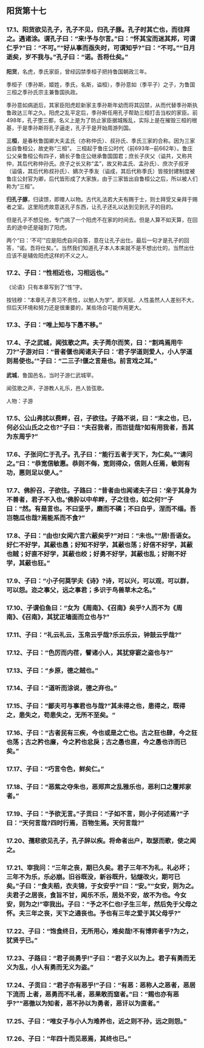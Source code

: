 ## 阳货第十七

### 17.1、阳货欲见孔子，孔子不见，归孔子豚。孔子时其亡也，而往拜之。遇诸涂。谓孔子曰：“来!予与尔言。”曰：“怀其宝而迷其邦，可谓仁乎?”曰：“不可。”“好从事而亟失时，可谓知乎?”曰：“不可。”“日月逝矣，岁不我与。”孔子曰：“诺。吾将仕矣。”

**阳货**，名虎，季氏家臣，曾经囚禁季桓子把持鲁国朝政三年。

季桓子（季孙斯，姬姓，季氏，名斯，谥桓），季孙意如（季平子）之子，为鲁国三桓之季孙氏宗主兼鲁国执政。

季孙意如病逝后，其家臣阳虎趁新家主季孙斯年幼而将其囚禁，从而代替季孙斯执鲁政达三年之久。阳虎之乱平定后，季孙斯任用孔子帮助三桓打击当权的家臣。前498年，孔子堕三都，名义上是为了防止家臣据城叛乱，实际上是在摧毁三桓的根基，于是季孙斯将孔子逼走，孔子于是开始周游列国。

**三桓**，是春秋鲁国卿大夫孟氏（亦称仲氏）、叔孙氏、季氏三家的合称。因为三家出自鲁桓公，故史称“三桓”。
三桓起于鲁庄公时代（前693年─前662年）。鲁庄公父亲鲁桓公有四子，嫡长子鲁庄公继承鲁国国君；庶长子庆父（谥共，又称共仲，其后代称仲孙氏。庶子之长又称“孟”，故又称孟氏、孟孙氏）、庶次子叔牙（谥僖，其后代称叔孙氏）、嫡次子季友（谥成，其后代称季氏）皆按封建制度被鲁庄公封官为卿，后代皆形成了大家族，由于三家皆出自鲁桓公之后，所以被人们称为“三桓”。

**归孔子豚**，归读馈，即赠人以物。古代礼法若大夫有赐于士，则士拜受又亲拜于赐者之室。这里阳虎故意送孔子东西，让孔子还礼以达到见到孔子的目的。

但是孔子不想见他，专门挑了一个阳虎不在家的时间去。但是人算不如天算，在回去的途中还是碰到了阳虎。

两个“曰：‘不可’”应是阳虎自问自答，意在让孔子出仕。最后一句才是孔子的回答，“诺。吾将仕矣。”。当然我们知道孔子本人本来就不是不想出仕的，当然出仕应该不是辅佐阳虎这样的不义之人。

### 17.2、子曰：“性相近也，习相远也。”

《论语》只有本章写到了“性”字。

按钱穆：“本章孔子责习不责性，以勉人为学”。即天赋、人性虽然人人差别不大，但后天环境和努力还是很重要的，某些场合可能作用更大。

### 17.3、子曰：“唯上知与下愚不移。”

### 17.4、子之武城，闻弦歌之声。夫子莞尔而笑，曰：“割鸡焉用牛刀?”子游对曰：“昔者偃也闻诸夫子曰：‘君子学道则爱人，小人学道则易使也。’”子曰：“二三子!偃之言是也。前言戏之耳。”

**武城**，鲁国邑名，当时子游仁武城宰。

闻弦歌之声，子游教人礼乐，邑人皆弦歌。

人物：子游

### 17.5、公山弗扰以费畔，召，子欲往。子路不说，曰：“末之也，已，何必公山氏之之也?”子曰：“夫召我者，而岂徒哉?如有用我者，吾其为东周乎?”

### 17.6、子张问仁于孔子。孔子曰：“能行五者于天下，为仁矣。”“请问之。”曰：“恭宽信敏惠。恭则不侮，宽则得众，信则人任焉，敏则有功，惠则足以使人。”

### 17.7、佛肸召，子欲往。子路曰：“昔者由也闻诸夫子曰：‘亲于其身为不善者，君子不入也。’佛肸以中牟畔，子之往也，如之何?”子曰：“然。有是言也。不曰坚乎，磨而不磷；不曰白乎，涅而不缁。吾岂匏瓜也哉?焉能系而不食?”

### 17.8、子曰：“由也!女闻六言六蔽矣乎?”对曰：“未也。”“居!吾语女。好仁不好学，其蔽也愚；好知不好学，其蔽也荡；好信不好学，其蔽也贼；好直不好学，其蔽也绞；好勇不好学，其蔽也乱；好刚不好学，其蔽也狂。”

### 17.9、子曰：“小子何莫学夫《诗》?诗，可以兴，可以观，可以群，可以怨。迩之事父，远之事君；多识于鸟兽草木之名。”

### 17.10、子谓伯鱼曰：“女为《周南》、《召南》矣乎?人而不为《周南》、《召南》，其犹正墙面而立也与?”

### 17.11、子曰：“礼云礼云，玉帛云乎哉?乐云乐云，钟鼓云乎哉?”

### 17.12、子曰：“色厉而内荏，譬诸小人，其犹穿窬之盗也与?”

### 17.13、子曰：“乡原，德之贼也。”

### 17.14、子曰：“道听而涂说，德之弃也。”

### 17.15、子曰：“鄙夫可与事君也与哉?”其未得之也，患得之，既得之，患失之，苟患失之，无所不至矣。“

### 17.16、子曰：“古者民有三疾，今也或是之亡也。古之狂也肆，今之狂也荡；古之矜也廉，今之矜也忿戾；古之愚也直，今之愚也诈而已矣。”

### 17.17、子曰：“巧言令色，鲜矣仁。”

### 17.18、子曰：“恶紫之夺朱也，恶郑声之乱雅乐也，恶利口之覆邦家者。”

### 17.19、子曰：“予欲无言。”子贡曰：“子如不言，则小子何述焉?”子曰：“天何言哉?四时行焉，百物生焉。天何言哉?”

### 17.20、孺悲欲见孔子，孔子辞以疾。将命者出户，取瑟而歌，使之闻之。

### 17.21、宰我问：“三年之丧，期已久矣。君子三年不为礼，礼必坏；三年不为乐，乐必崩。旧谷既没，新谷既升，钻燧改火，期可已矣。”子曰：“食夫稻，衣夫锦，于女安乎?”曰：“安。”“女安，则为之。夫君子之居丧，食旨不甘，闻乐不乐，居处不安，故不为也。今女安，则为之!”宰我出。子曰：“予之不仁也!子生三年，然后免于父母之怀。夫三年之丧，天下之通丧也。予也有三年之爱于其父母乎?”

### 17.22、子曰：“饱食终日，无所用心，难矣哉!不有博弈者乎?为之，犹贤乎已。”

### 17.23、子路曰：“君子尚勇乎!”子曰：“君子义以为上。君子有勇而无义为乱，小人有勇而无义为盗。”

### 17.24、子贡曰：“君子亦有恶乎!”子曰：“有恶：恶称人之恶者，恶居下流而 上者，恶勇而不礼者，恶果敢而窒者。”曰：“赐也亦有恶乎?”“恶徼以为知者，恶不孙以为勇者，恶讦以为直者。”

### 17.25、子曰：“唯女子与小人为难养也，近之则不孙，远之则怨。”

### 17.26、子曰：“年四十而见恶焉，其终也已。”
